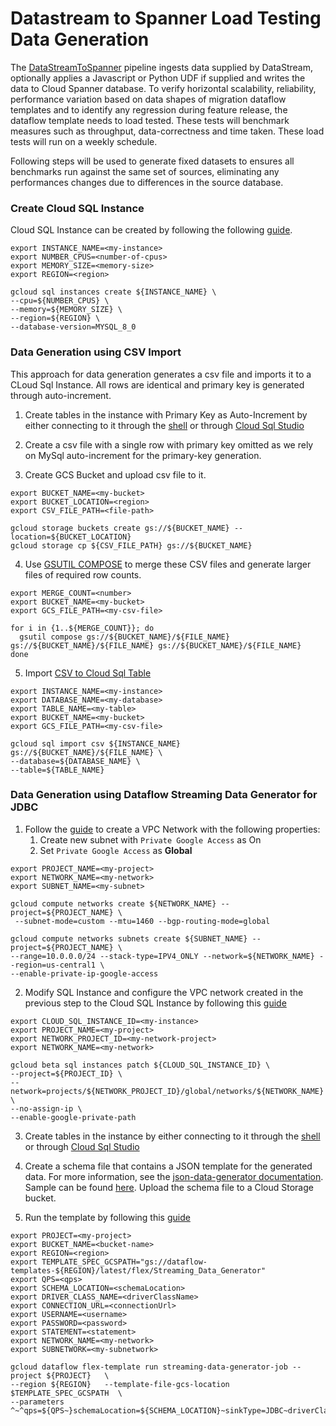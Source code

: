 # Datastream to Spanner Load Testing Data Generation
The [DataStreamToSpanner](src/main/java/com/google/cloud/teleport/v2/templates/DataStreamToSpanner.java) pipeline
ingests data supplied by DataStream, optionally applies a Javascript or Python UDF if supplied
and writes the data to Cloud Spanner database. To verify horizontal scalability, reliability, performance 
variation based on data shapes of migration dataflow templates and to identify any regression during feature
release, the dataflow template needs to load tested. These tests will benchmark measures such as throughput, data-correctness 
and time taken. These load tests will run on a weekly schedule.

Following steps will be used to generate fixed datasets to ensures all benchmarks run against the same set of 
sources, eliminating any performances changes due to differences in the source database.


### Create Cloud SQL Instance
Cloud SQL Instance can be created by following the following [guide](https://cloud.google.com/sql/docs/mysql/create-instance).
```shell
export INSTANCE_NAME=<my-instance>
export NUMBER_CPUS=<number-of-cpus>
export MEMORY_SIZE=<memory-size>
export REGION=<region>

gcloud sql instances create ${INSTANCE_NAME} \
--cpu=${NUMBER_CPUS} \
--memory=${MEMORY_SIZE} \
--region=${REGION} \
--database-version=MYSQL_8_0
```

### Data Generation using CSV Import
This approach for data generation generates a csv file and imports it to a CLoud Sql Instance. All rows are identical
and primary key is generated through auto-increment.
1. Create tables in the instance with Primary Key as Auto-Increment by either connecting to it through the 
[shell](https://cloud.google.com/sql/docs/mysql/connect-instance-cloud-shell) or through 
[Cloud Sql Studio](https://cloud.google.com/sql/docs/mysql/manage-data-using-studio)

2. Create a csv file with a single row with primary key omitted as we rely on MySql auto-increment for the primary-key
 generation.

3. Create GCS Bucket and upload csv file to it.
```shell
export BUCKET_NAME=<my-bucket>
export BUCKET_LOCATION=<region>
export CSV_FILE_PATH=<file-path>

gcloud storage buckets create gs://${BUCKET_NAME} --location=${BUCKET_LOCATION}
gcloud storage cp ${CSV_FILE_PATH} gs://${BUCKET_NAME}
```

4. Use [GSUTIL COMPOSE](https://cloud.google.com/storage/docs/gsutil/commands/compose) to merge these CSV files and 
generate larger files of required row counts.
```shell
export MERGE_COUNT=<number>
export BUCKET_NAME=<my-bucket>
export GCS_FILE_PATH=<my-csv-file>

for i in {1..${MERGE_COUNT}}; do
  gsutil compose gs://${BUCKET_NAME}/${FILE_NAME} gs://${BUCKET_NAME}/${FILE_NAME} gs://${BUCKET_NAME}/${FILE_NAME}
done
```

5. Import [CSV to Cloud Sql Table](https://cloud.google.com/sql/docs/mysql/import-export/import-export-csv#import_data_from_a_csv_file_to)
```shell
export INSTANCE_NAME=<my-instance>
export DATABASE_NAME=<my-database>
export TABLE_NAME=<my-table>
export BUCKET_NAME=<my-bucket>
export GCS_FILE_PATH=<my-csv-file>

gcloud sql import csv ${INSTANCE_NAME} gs://${BUCKET_NAME}/${FILE_NAME} \
--database=${DATABASE_NAME} \
--table=${TABLE_NAME}
```
### Data Generation using Dataflow Streaming Data Generator for JDBC
1. Follow the [guide](https://cloud.google.com/vpc/docs/create-modify-vpc-networks) to create a VPC Network with the following 
properties:
   1. Create new subnet with `Private Google Access` as On
   2. Set `Private Google Access` as **Global**

```shell
export PROJECT_NAME=<my-project>
export NETWORK_NAME=<my-network>
export SUBNET_NAME=<my-subnet>

gcloud compute networks create ${NETWORK_NAME} --project=${PROJECT_NAME} \
 --subnet-mode=custom --mtu=1460 --bgp-routing-mode=global 
 
gcloud compute networks subnets create ${SUBNET_NAME} --project=${PROJECT_NAME} \
--range=10.0.0.0/24 --stack-type=IPV4_ONLY --network=${NETWORK_NAME} --region=us-central1 \
--enable-private-ip-google-access
```

2. Modify SQL Instance and configure the VPC network created in the previous step to the Cloud SQL Instance by 
following this [guide](https://cloud.google.com/sql/docs/mysql/configure-private-ip?_gl=1*ocwud2*_ga*MTI0MzA5MzM4My4xNzE4OTQ3NzU1*_ga_WH2QY8WWF5*MTcyMTIzOTUxNi42LjEuMTcyMTI0MzgzMC4zLjAuMA..#existing-private-instance)
```shell
export CLOUD_SQL_INSTANCE_ID=<my-instance>
export PROJECT_NAME=<my-project>
export NETWORK_PROJECT_ID=<my-network-project>
export NETWORK_NAME=<my-network>

gcloud beta sql instances patch ${CLOUD_SQL_INSTANCE_ID} \
--project=${PROJECT_ID} \
--network=projects/${NETWORK_PROJECT_ID}/global/networks/${NETWORK_NAME} \
--no-assign-ip \
--enable-google-private-path
```

3. Create tables in the instance by either connecting to it through the
   [shell](https://cloud.google.com/sql/docs/mysql/connect-instance-cloud-shell) or through
   [Cloud Sql Studio](https://cloud.google.com/sql/docs/mysql/manage-data-using-studio)

4. Create a schema file that contains a JSON template for the generated data. For more information, see the 
[json-data-generator documentation](https://github.com/vincentrussell/json-data-generator/blob/master/README.md). Sample
can be found [here](https://github.com/vincentrussell/json-data-generator/blob/master/README.md). Upload the schema file
to a Cloud Storage bucket.

5. Run the template by following this [guide](https://cloud.google.com/dataflow/docs/guides/templates/provided/streaming-data-generator)
```shell
export PROJECT=<my-project>
export BUCKET_NAME=<bucket-name>
export REGION=<region>
export TEMPLATE_SPEC_GCSPATH="gs://dataflow-templates-${REGION}/latest/flex/Streaming_Data_Generator"
export QPS=<qps>
export SCHEMA_LOCATION=<schemaLocation>
export DRIVER_CLASS_NAME=<driverClassName>
export CONNECTION_URL=<connectionUrl>
export USERNAME=<username>
export PASSWORD=<password>
export STATEMENT=<statement>
export NETWORK_NAME=<my-network>
export SUBNETWORK=<my-subnetwork>

gcloud dataflow flex-template run streaming-data-generator-job --project ${PROJECT}   \
--region ${REGION}   --template-file-gcs-location $TEMPLATE_SPEC_GCSPATH  \
--parameters ^~^qps=${QPS~}schemaLocation=${SCHEMA_LOCATION}~sinkType=JDBC~driverClassName=${DRIVER_CLASS_NAME}~connectionUrl=${CONNECTION_URL}~username=${USERNAME}~password=${PASSWORD}~statement=${STATEMENT}~network=${NETWORK_NAME}~subnetwork=${SUBNETWORK}
```